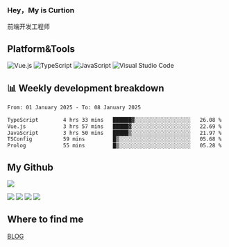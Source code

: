 ### Hey，My is Curtion
前端开发工程师
## Platform&Tools

![Vue.js](https://img.shields.io/badge/-Vue.js-4FC08D?style=flat-square&logo=Vue.js&logoColor=white)
![TypeScript](https://img.shields.io/badge/-TypeScript-007ACC?style=flat-square&logo=typescript&logoColor=white)
![JavaScript](https://img.shields.io/badge/-JavaScript-F7DF1E?style=flat-square&logo=javascript&logoColor=black)
![Visual Studio Code](https://img.shields.io/badge/-VSCode-007ACC?style=flat-square&logo=Visual-Studio-Code&logoColor=white)

## 📊 Weekly development breakdown

<!--START_SECTION:waka-->

```txt
From: 01 January 2025 - To: 08 January 2025

TypeScript        4 hrs 33 mins   ██████▓░░░░░░░░░░░░░░░░░░   26.08 %
Vue.js            3 hrs 57 mins   █████▓░░░░░░░░░░░░░░░░░░░   22.69 %
JavaScript        3 hrs 50 mins   █████▒░░░░░░░░░░░░░░░░░░░   21.97 %
TSConfig          59 mins         █▒░░░░░░░░░░░░░░░░░░░░░░░   05.68 %
Prolog            55 mins         █▒░░░░░░░░░░░░░░░░░░░░░░░   05.28 %
```

<!--END_SECTION:waka-->

## My Github

![](http://github-profile-summary-cards.vercel.app/api/cards/profile-details?username=curtion&theme=nord_bright)

![](http://github-profile-summary-cards.vercel.app/api/cards/stats?username=curtion&theme=nord_bright)
![](http://github-profile-summary-cards.vercel.app/api/cards/productive-time?username=curtion&theme=nord_bright&utcOffset=8)
![](http://github-profile-summary-cards.vercel.app/api/cards/repos-per-language?username=curtion&theme=nord_bright)
![](http://github-profile-summary-cards.vercel.app/api/cards/most-commit-language?username=curtion&theme=nord_bright)

## Where to find me

[BLOG](https://blog.3gxk.net)
